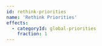 ```yaml
---
id: rethink-priorities
name: 'Rethink Priorities'
effects:
  - categoryId: global-priorities
    fraction: 1
---
```


